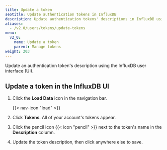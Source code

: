 ```yaml
---
title: Update a token
seotitle: Update authentication tokens in InfluxDB
description: Update authentication tokens' descriptions in InfluxDB using the InfluxDB UI
aliases:
  - /v2.0/users/tokens/update-tokens
menu:
  v2_0:
    name: Update a token
    parent: Manage tokens
weight: 203
---
```


Update an authentication token's description using the InfluxDB user interface (UI).

## Update a token in the InfluxDB UI

1. Click the **Load Data** icon in the navigation bar.

    {{< nav-icon "load" >}}

2. Click **Tokens**. All of your account's tokens appear.
3. Click the pencil icon {{< icon "pencil" >}} next to the token's name in the **Description** column.
4. Update the token description, then click anywhere else to save.
